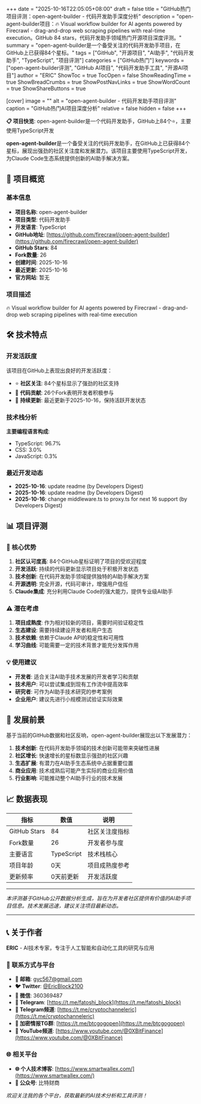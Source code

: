 +++
date = "2025-10-16T22:05:05+08:00"
draft = false
title = "GitHub热门项目评测：open-agent-builder - 代码开发助手深度分析"
description = "open-agent-builder项目：🔥 Visual workflow builder for AI agents powered by Firecrawl - drag-and-drop web scraping pipelines with real-time execution。GitHub 84 stars，代码开发助手领域热门开源项目深度评测。"
summary = "open-agent-builder是一个备受关注的代码开发助手项目，在GitHub上已获得84个星标。"
tags = ["GitHub", "开源项目", "AI助手", "代码开发助手", "TypeScript", "项目评测"]
categories = ["GitHub热门"]
keywords = ["open-agent-builder评测", "GitHub AI项目", "代码开发助手工具", "开源AI项目"]
author = "ERIC"
ShowToc = true
TocOpen = false
ShowReadingTime = true
ShowBreadCrumbs = true
ShowPostNavLinks = true
ShowWordCount = true
ShowShareButtons = true

[cover]
image = ""
alt = "open-agent-builder - 代码开发助手项目评测"
caption = "GitHub热门AI项目深度分析"
relative = false
hidden = false
+++

**📋 项目快览**: open-agent-builder是一个代码开发助手，GitHub上84个⭐，主要使用TypeScript开发

**open-agent-builder**是一个备受关注的代码开发助手，在GitHub上已获得84个星标，展现出强劲的社区关注度和发展潜力。该项目主要使用TypeScript开发，为Claude Code生态系统提供创新的AI助手解决方案。

## 🎯 项目概览

### 基本信息
- **项目名称**: open-agent-builder
- **项目类型**: 代码开发助手
- **开发语言**: TypeScript
- **GitHub地址**: [https://github.com/firecrawl/open-agent-builder](https://github.com/firecrawl/open-agent-builder)
- **GitHub Stars**: 84
- **Fork数量**: 26
- **创建时间**: 2025-10-16
- **最近更新**: 2025-10-16
- **官方网站**: 暂无

### 项目描述
🔥 Visual workflow builder for AI agents powered by Firecrawl - drag-and-drop web scraping pipelines with real-time execution

## 🛠️ 技术特点

### 开发活跃度
该项目在GitHub上表现出良好的开发活跃度：
- ⭐ **社区关注**: 84个星标显示了强劲的社区支持
- 🔄 **代码贡献**: 26个Fork表明开发者积极参与
- 📅 **持续更新**: 最近更新于2025-10-16，保持活跃开发状态

### 技术栈分析

**主要编程语言构成**:
- TypeScript: 96.7%
- CSS: 3.0%
- JavaScript: 0.3%


### 最近开发动态
- **2025-10-16**: update readme (by Developers Digest)
- **2025-10-16**: update readme (by Developers Digest)
- **2025-10-16**: change middleware.ts to proxy.ts for next 16 support (by Developers Digest)


## 📊 项目评测

### 🎯 核心优势
1. **社区认可度高**: 84个GitHub星标证明了项目的受欢迎程度
2. **开发活跃**: 持续的代码更新显示项目处于积极开发状态
3. **技术创新**: 在代码开发助手领域提供独特的AI助手解决方案
4. **开源透明**: 完全开源，代码可审计，增强用户信任
5. **Claude集成**: 充分利用Claude Code的强大能力，提供专业级AI助手

### ⚠️ 潜在考虑
1. **项目成熟度**: 作为相对较新的项目，需要时间验证稳定性
2. **生态建设**: 需要持续建设开发者和用户生态
3. **技术依赖**: 依赖于Claude API的稳定性和可用性
4. **学习曲线**: 可能需要一定的技术背景才能充分发挥作用

### 💡 使用建议
- **开发者**: 适合关注AI助手技术发展的开发者学习和贡献
- **技术用户**: 可以尝试集成到现有工作流中提高效率
- **研究者**: 可作为AI助手技术研究的参考案例
- **企业用户**: 建议先进行小规模测试验证实际效果

## 🔮 发展前景

基于当前的GitHub数据和社区反响，open-agent-builder展现出以下发展潜力：

1. **技术创新**: 在代码开发助手领域的技术创新可能带来突破性进展
2. **社区增长**: 快速增长的星标数显示强劲的社区兴趣
3. **生态扩展**: 有潜力在AI助手生态系统中占据重要位置
4. **商业应用**: 技术成熟后可能产生实际的商业应用价值
5. **行业影响**: 可能推动整个AI助手行业的技术发展

## 📈 数据表现

| 指标 | 数值 | 说明 |
|------|------|------|
| GitHub Stars | 84 | 社区关注度指标 |
| Fork数量 | 26 | 开发者参与度 |
| 主要语言 | TypeScript | 技术栈核心 |
| 项目年龄 | 0天 | 项目成熟度参考 |
| 更新频率 | 0天前更新 | 开发活跃度 |

---

*本评测基于GitHub公开数据分析生成，旨在为开发者社区提供有价值的AI助手项目信息。技术发展迅速，建议关注项目最新动态。*

---

## 📞 关于作者

**ERIC** - AI技术专家，专注于人工智能和自动化工具的研究与应用

### 🔗 联系方式与平台

- **📧 邮箱**: [gyc567@gmail.com](mailto:gyc567@gmail.com)
- **🐦 Twitter**: [@EricBlock2100](https://twitter.com/EricBlock2100)
- **💬 微信**: 360369487
- **📱 Telegram**: [https://t.me/fatoshi_block](https://t.me/fatoshi_block)
- **📢 Telegram频道**: [https://t.me/cryptochanneleric](https://t.me/cryptochanneleric)
- **👥 加密情报TG群**: [https://t.me/btcgogopen](https://t.me/btcgogopen)
- **🎥 YouTube频道**: [https://www.youtube.com/@0XBitFinance](https://www.youtube.com/@0XBitFinance)

### 🌐 相关平台

- **🌐 个人技术博客**: [https://www.smartwallex.com/](https://www.smartwallex.com/)
- **📖 公众号**: 比特财商

*欢迎关注我的各个平台，获取最新的AI技术分析和工具评测！*
